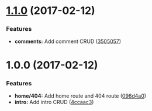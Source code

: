 <a name="1.1.0"></a>
# [1.1.0](https://github.com/mmhansen/chingogprahy/compare/v1.0.0...v1.1.0) (2017-02-12)


### Features

* **comments:** Add comment CRUD ([3505057](https://github.com/mmhansen/chingogprahy/commit/3505057))



<a name="1.0.0"></a>
# 1.0.0 (2017-02-12)


### Features

* **home/404:** Add home route and 404 route ([096d4a0](https://github.com/mmhansen/chingogprahy/commit/096d4a0))
* **intro:** Add intro CRUD ([4ccaac3](https://github.com/mmhansen/chingogprahy/commit/4ccaac3))



